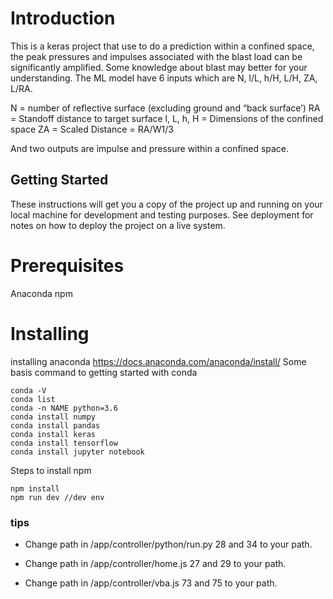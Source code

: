 # Introduction
This is a keras project that use to do a prediction within a confined space, the peak pressures and impulses associated with the blast load can be significantly amplified. Some knowledge about blast may better for your understanding. The ML model have 6 inputs which are N, l/L, h/H, L/H, ZA, L/RA.

N = number of reflective surface (excluding ground and “back surface’) 
RA = Standoff distance to target surface
l, L, h, H = Dimensions of the confined space
ZA = Scaled Distance = RA/W1/3 

And two outputs are impulse and pressure within a confined space.

## Getting Started
These instructions will get you a copy of the project up and running on your local machine for development and testing purposes. See deployment for notes on how to deploy the project on a live system. 

# Prerequisites
Anaconda
npm

# Installing
installing anaconda https://docs.anaconda.com/anaconda/install/
Some basis command to getting started with conda
```
conda -V 
conda list 
conda -n NAME python=3.6
conda install numpy
conda install pandas
conda install keras
conda install tensorflow
conda install jupyter notebook
```
Steps to install npm
```
npm install
npm run dev //dev env
```

### tips

- Change path in /app/controller/python/run.py 28 and 34 to your path.
- Change path in /app/controller/home.js 27 and 29 to your path.

- Change path in /app/controller/vba.js 73 and 75 to your path.
